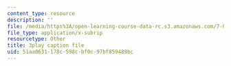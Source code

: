 ```yaml
---
content_type: resource
description: ''
file: /media/https%3A/open-learning-course-data-rc.s3.amazonaws.com/7-014-introductory-biology-spring-2005/51aa0631178c598cbf0c97bf859489bc_4owydSnRHuE.vtt
file_type: application/x-subrip
resourcetype: Other
title: 3play caption file
uid: 51aa0631-178c-598c-bf0c-97bf859489bc
---
```

